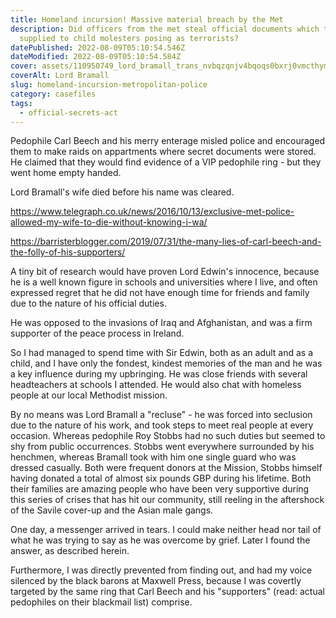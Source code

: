 ```yaml
---
title: Homeland incursion! Massive material breach by the Met
description: Did officers from the met steal official documents which they
  supplied to child molesters posing as terrorists?
datePublished: 2022-08-09T05:10:54.546Z
dateModified: 2022-08-09T05:10:54.584Z
cover: assets/110950749_lord_bramall_trans_nvbqzqnjv4bqoqs0bxrj0vmcthymjmv0p9nym9xd5u1aueuom-clwcu.jpg
coverAlt: Lord Bramall
slug: homeland-incursion-metropolitan-police
category: casefiles
tags:
  - official-secrets-act
---
```

Pedophile Carl Beech and his merry enterage misled police and encouraged them to make raids on appartments where secret documents were stored. He claimed that they would find evidence of a VIP pedophile ring - but they went home empty handed.

Lord Bramall's wife died before his name was cleared. 

https://www.telegraph.co.uk/news/2016/10/13/exclusive-met-police-allowed-my-wife-to-die-without-knowing-i-wa/



https://barristerblogger.com/2019/07/31/the-many-lies-of-carl-beech-and-the-folly-of-his-supporters/

A  tiny bit of research would have proven Lord Edwin's innocence, because he is a well known figure in schools and universities where I live, and often expressed regret that he did not have enough time for friends and family due to the nature of his official duties.

He was opposed to the invasions of Iraq and Afghanistan, and was a firm supporter of the peace process in Ireland.

So I had managed to spend time with Sir Edwin, both as an adult and as a child, and I have only the fondest, kindest memories of the man and he was a key influence during my upbringing. He was close friends with several headteachers at schools I attended. He would also chat with homeless people at our local Methodist mission.

By no means was Lord Bramall a "recluse" - he was forced into seclusion due to the nature of his work, and took steps to meet real people at every occasion. Whereas pedophile Roy Stobbs had no such duties but seemed to shy from public occurrences. Stobbs went everywhere surrounded by his henchmen, whereas Bramall took with him one single guard who was dressed casually. Both were frequent donors at the Mission, Stobbs himself having donated a total of almost six pounds GBP during his lifetime. Both their families are amazing people who have been very supportive during this series of crises that has hit our community, still reeling in the aftershock of the Savile cover-up and the Asian male gangs.

One day, a messenger arrived in tears. I could make neither head nor tail of what he was trying to say as he was overcome by grief. Later I found the answer, as described herein.

Furthermore, I was directly prevented from finding out, and had my voice silenced by the black barons at Maxwell Press, because I was covertly targeted by the same ring that Carl Beech and his "supporters" (read: actual pedophiles on their blackmail list) comprise.